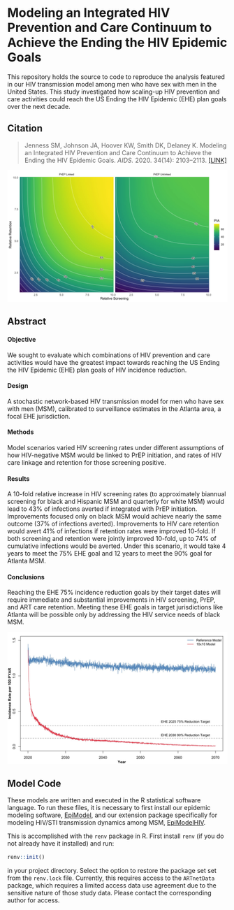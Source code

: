 # Modeling an Integrated HIV Prevention and Care Continuum to Achieve the Ending the HIV Epidemic Goals

This repository holds the source to code to reproduce the analysis featured in our HIV transmission model among men who have sex with men in the United States. This study investigated how scaling-up HIV prevention and care activities could reach the US Ending the HIV Epidemic (EHE) plan goals over the next decade.

## Citation

> Jenness SM, Johnson JA, Hoover KW, Smith DK, Delaney K. Modeling an Integrated HIV Prevention and Care Continuum to Achieve the Ending the HIV Epidemic Goals. _AIDS._ 2020. 34(14): 2103–2113.  [[LINK]](https://pubmed.ncbi.nlm.nih.gov/32910062/)

<img src="https://github.com/EpiModel/CombPrev/raw/master/analysis/fig/Figure1.jpg">

## Abstract

#### Objective 	
We sought to evaluate which combinations of HIV prevention and care activities would have the greatest impact towards reaching the US Ending the HIV Epidemic (EHE) plan goals of HIV incidence reduction.

#### Design 	
A stochastic network-based HIV transmission model for men who have sex with men (MSM), calibrated to surveillance estimates in the Atlanta area, a focal EHE jurisdiction.

#### Methods 	
Model scenarios varied HIV screening rates under different assumptions of how HIV-negative MSM would be linked to PrEP initiation, and rates of HIV care linkage and retention for those screening positive.

#### Results 	
A 10-fold relative increase in HIV screening rates (to approximately biannual screening for black and Hispanic MSM and quarterly for white MSM) would lead to 43% of infections averted if integrated with PrEP initiation. Improvements focused only on black MSM would achieve nearly the same outcome (37% of infections averted). Improvements to HIV care retention would avert 41% of infections if retention rates were improved 10-fold. If both screening and retention were jointly improved 10-fold, up to 74% of cumulative infections would be averted. Under this scenario, it would take 4 years to meet the 75% EHE goal and 12 years to meet the 90% goal for Atlanta MSM.

#### Conclusions 	
Reaching the EHE 75% incidence reduction goals by their target dates will require immediate and substantial improvements in HIV screening, PrEP, and ART care retention. Meeting these EHE goals in target jurisdictions like Atlanta will be possible only by addressing the HIV service needs of black MSM.

<img src="https://github.com/EpiModel/CombPrev/raw/master/analysis/fig/Figure2.jpg">

## Model Code

These models are written and executed in the R statistical software language. To run these files, it is necessary to first install our epidemic modeling software, [EpiModel](http://epimodel.org/), and our extension package specifically for modeling HIV/STI transmission dynamics among MSM, [EpiModelHIV](http://github.com/statnet/EpiModelHIV).

This is accomplished with the `renv` package in R. First install `renv` (if you do not already have it installed) and run:

```r
renv::init()
```

in your project directory. Select the option to restore the package set set from the `renv.lock` file. Currently, this requires access to the `ARTnetData` package, which requires a limited access data use agreement due to the sensitive nature of those study data. Please contact the corresponding author for access. 
